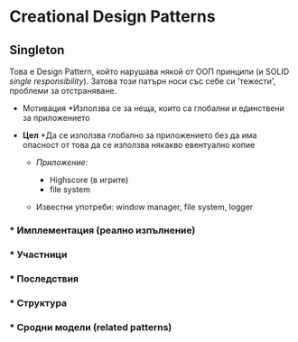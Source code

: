 # Creational Design Patterns

## Singleton
Това е Design Pattern, който нарушава някой от ООП принципи (и SOLID _single responsibility_). Затова този патърн носи със себе си 'тежести', проблеми за отстраняване.

* Мотивация
	*Използва се за неща, които са глобални и единствени за приложението

* **Цел**
	*Да се използва глобално за приложението без да има опасност от това да се използва някакво евентуално копие

	* _Приложение:_
		- Highscore (в игрите)
		- file system

	* Известни употреби:
		window manager, file system, logger

### * Имплементация (реално изпълнение)

### * Участници

### * Последствия

### * Структура

### * Сродни модели (related patterns)
